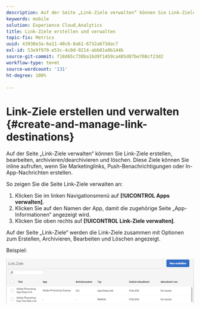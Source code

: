 ```yaml
---
description: Auf der Seite „Link-Ziele verwalten“ können Sie Link-Ziele erstellen, bearbeiten, archivieren/dearchivieren und löschen. Diese Ziele können Sie inline aufrufen, wenn Sie Marketinglinks, Push-Benachrichtigungen oder In-App-Nachrichten erstellen.
keywords: mobile
solution: Experience Cloud,Analytics
title: Link-Ziele erstellen und verwalten
topic-fix: Metrics
uuid: 43930e3a-6a11-40c6-8a61-6732a673dac7
exl-id: 53e9f970-e53c-4c0d-9214-abb01a9b144b
source-git-commit: f18d65c738ba16d9f1459ca485d87be708cf23d2
workflow-type: tm+mt
source-wordcount: '131'
ht-degree: 100%

---
```


# Link-Ziele erstellen und verwalten {#create-and-manage-link-destinations}

Auf der Seite „Link-Ziele verwalten“ können Sie Link-Ziele erstellen, bearbeiten, archivieren/dearchivieren und löschen. Diese Ziele können Sie inline aufrufen, wenn Sie Marketinglinks, Push-Benachrichtigungen oder In-App-Nachrichten erstellen.

So zeigen Sie die Seite Link-Ziele verwalten an:

1. Klicken Sie im linken Navigationsmenü auf **[!UICONTROL Apps verwalten]**.
1. Klicken Sie auf den Namen der App, damit die zugehörige Seite „App-Informationen“ angezeigt wird.
1. Klicken Sie oben rechts auf **[!UICONTROL Link-Ziele verwalten]**.

Auf der Seite „Link-Ziele“ werden die Link-Ziele zusammen mit Optionen zum Erstellen, Archivieren, Bearbeiten und Löschen angezeigt.

Beispiel:

![](assets/link_destinations_list.png)
